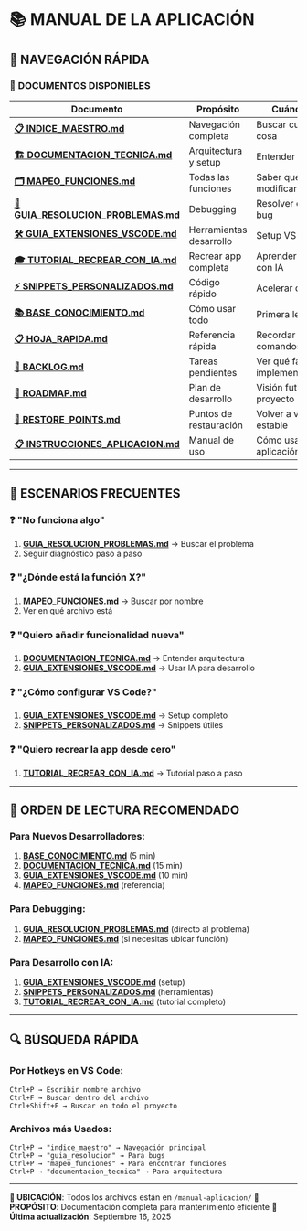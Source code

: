 # 📚 MANUAL DE LA APLICACIÓN

## 🎯 NAVEGACIÓN RÁPIDA

### 📖 **DOCUMENTOS DISPONIBLES**

| Documento                                                           | Propósito               | Cuándo Usar                 |
| ------------------------------------------------------------------- | ----------------------- | --------------------------- |
| **[📋 INDICE_MAESTRO.md](INDICE_MAESTRO.md)**                       | Navegación completa     | Buscar cualquier cosa       |
| **[🏗️ DOCUMENTACION_TECNICA.md](DOCUMENTACION_TECNICA.md)**         | Arquitectura y setup    | Entender el sistema         |
| **[🗂️ MAPEO_FUNCIONES.md](MAPEO_FUNCIONES.md)**                     | Todas las funciones     | Saber qué archivo modificar |
| **[🔧 GUIA_RESOLUCION_PROBLEMAS.md](GUIA_RESOLUCION_PROBLEMAS.md)** | Debugging               | Resolver cualquier bug      |
| **[🛠️ GUIA_EXTENSIONES_VSCODE.md](GUIA_EXTENSIONES_VSCODE.md)**     | Herramientas desarrollo | Setup VS Code + IA          |
| **[🎓 TUTORIAL_RECREAR_CON_IA.md](TUTORIAL_RECREAR_CON_IA.md)**     | Recrear app completa    | Aprender desarrollo con IA  |
| **[⚡ SNIPPETS_PERSONALIZADOS.md](SNIPPETS_PERSONALIZADOS.md)**     | Código rápido           | Acelerar desarrollo         |
| **[📚 BASE_CONOCIMIENTO.md](BASE_CONOCIMIENTO.md)**                 | Cómo usar todo          | Primera lectura             |
| **[📋 HOJA_RAPIDA.md](HOJA_RAPIDA.md)**                             | Referencia rápida       | Recordar comandos/shortcuts |
| **[📝 BACKLOG.md](BACKLOG.md)**                                     | Tareas pendientes       | Ver qué falta implementar   |
| **[🚗 ROADMAP.md](ROADMAP.md)**                                     | Plan de desarrollo      | Visión futura del proyecto  |
| **[💾 RESTORE_POINTS.md](RESTORE_POINTS.md)**                       | Puntos de restauración  | Volver a versión estable    |
| **[📋 INSTRUCCIONES_APLICACION.md](INSTRUCCIONES_APLICACION.md)**   | Manual de uso           | Cómo usar la aplicación     |

---

## 🚀 **ESCENARIOS FRECUENTES**

### ❓ "No funciona algo"

1. **[GUIA_RESOLUCION_PROBLEMAS.md](GUIA_RESOLUCION_PROBLEMAS.md)** → Buscar el problema
2. Seguir diagnóstico paso a paso

### ❓ "¿Dónde está la función X?"

1. **[MAPEO_FUNCIONES.md](MAPEO_FUNCIONES.md)** → Buscar por nombre
2. Ver en qué archivo está

### ❓ "Quiero añadir funcionalidad nueva"

1. **[DOCUMENTACION_TECNICA.md](DOCUMENTACION_TECNICA.md)** → Entender arquitectura
2. **[GUIA_EXTENSIONES_VSCODE.md](GUIA_EXTENSIONES_VSCODE.md)** → Usar IA para desarrollo

### ❓ "¿Cómo configurar VS Code?"

1. **[GUIA_EXTENSIONES_VSCODE.md](GUIA_EXTENSIONES_VSCODE.md)** → Setup completo
2. **[SNIPPETS_PERSONALIZADOS.md](SNIPPETS_PERSONALIZADOS.md)** → Snippets útiles

### ❓ "Quiero recrear la app desde cero"

1. **[TUTORIAL_RECREAR_CON_IA.md](TUTORIAL_RECREAR_CON_IA.md)** → Tutorial paso a paso

---

## 🎯 **ORDEN DE LECTURA RECOMENDADO**

### Para **Nuevos Desarrolladores**:

1. **[BASE_CONOCIMIENTO.md](BASE_CONOCIMIENTO.md)** (5 min)
2. **[DOCUMENTACION_TECNICA.md](DOCUMENTACION_TECNICA.md)** (15 min)
3. **[GUIA_EXTENSIONES_VSCODE.md](GUIA_EXTENSIONES_VSCODE.md)** (10 min)
4. **[MAPEO_FUNCIONES.md](MAPEO_FUNCIONES.md)** (referencia)

### Para **Debugging**:

1. **[GUIA_RESOLUCION_PROBLEMAS.md](GUIA_RESOLUCION_PROBLEMAS.md)** (directo al problema)
2. **[MAPEO_FUNCIONES.md](MAPEO_FUNCIONES.md)** (si necesitas ubicar función)

### Para **Desarrollo con IA**:

1. **[GUIA_EXTENSIONES_VSCODE.md](GUIA_EXTENSIONES_VSCODE.md)** (setup)
2. **[SNIPPETS_PERSONALIZADOS.md](SNIPPETS_PERSONALIZADOS.md)** (herramientas)
3. **[TUTORIAL_RECREAR_CON_IA.md](TUTORIAL_RECREAR_CON_IA.md)** (tutorial completo)

---

## 🔍 **BÚSQUEDA RÁPIDA**

### Por **Hotkeys en VS Code**:

```
Ctrl+P → Escribir nombre archivo
Ctrl+F → Buscar dentro del archivo
Ctrl+Shift+F → Buscar en todo el proyecto
```

### **Archivos más Usados**:

```
Ctrl+P → "indice_maestro" → Navegación principal
Ctrl+P → "guia_resolucion" → Para bugs
Ctrl+P → "mapeo_funciones" → Para encontrar funciones
Ctrl+P → "documentacion_tecnica" → Para arquitectura
```

---

**📍 UBICACIÓN**: Todos los archivos están en `/manual-aplicacion/`
**🎯 PROPÓSITO**: Documentación completa para mantenimiento eficiente
**📅 Última actualización**: Septiembre 16, 2025
